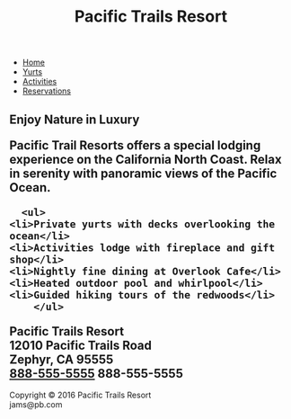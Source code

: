 <div id="wrapper">
  <header>
    <h1>Pacific Trails Resort</h1>
  </header>
  <nav>
  <ul>
    <li><a href="index.html">Home</a></li>
    <li><a href="yurts.html">Yurts</a></li>
    <li><a href="activities.html">Activities</a></li>
    <li><a href="reservations.html">Reservations</a></li>
    </ul>
  </nav>
  <div id="homehero">
  </div>
  <main>
    <h2> Enjoy Nature in Luxury
<p><span class="resort">Pacific Trail Resorts</span> offers a special lodging experience on the California North Coast. Relax in serenity with panoramic views of the Pacific Ocean.</p>
   
      <ul>
    <li>Private yurts with decks overlooking the ocean</li>
    <li>Activities lodge with fireplace and gift shop</li>
    <li>Nightly fine dining at Overlook Cafe</li>
    <li>Heated outdoor pool and whirlpool</li>
    <li>Guided hiking tours of the redwoods</li>
        </ul>
  <div class="contact">
    <span class="resort">Pacific Trails Resort</span><br>
 12010 Pacific Trails Road<br>
    Zephyr, CA 95555<br>
    <a id="mobile" href="tel:888-555-5555">888-555-5555</a>
    <span id="desktop">888-555-5555</span>
  </div>
  </main>
  <footer>
    Copyright &copy; 2016 Pacific Trails Resort<br>
    jams@pb.com
  </footer>
</div>
